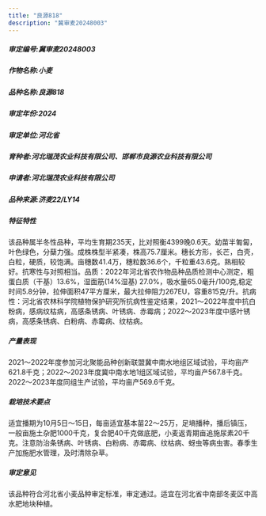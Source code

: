 ```yaml
---
title: "良源818"
description: "冀审麦20248003"
---
```

##### 审定编号:冀审麦20248003

##### 作物名称:小麦

##### 品种名称:良源818

##### 审定年份:2024

##### 审定单位:河北省

##### 育种者:河北瑞茂农业科技有限公司、邯郸市良源农业科技有限公司

##### 申请者:河北瑞茂农业科技有限公司

##### 品种来源:济麦22/LY14

##### 特征特性
该品种属半冬性品种，平均生育期235天，比对照衡4399晚0.6天。幼苗半匍匐，叶色绿色，分蘖力强。成株株型半紧凑，株高75.7厘米。穗长方形，长芒，白壳，白粒，硬质，较饱满。亩穗数41.4万，穗粒数36.6个，千粒重43.6克。熟相较好。抗寒性与对照相当。品质：2022年河北省农作物品种品质检测中心测定，粗蛋白质（干基）13.6%，湿面筋(14%湿基) 27.0%，吸水量65.0毫升/100克,稳定时间5.8分钟，拉伸面积47平方厘米，最大拉伸阻力267EU，容重815克/升。抗病性：河北省农林科学院植物保护研究所抗病性鉴定结果，2021～2022年度中抗白粉病，感病纹枯病，高感条锈病、叶锈病、赤霉病；2022～2023年度中感叶锈病，高感条锈病、白粉病、赤霉病、纹枯病。

##### 产量表现
2021～2022年度参加河北聚能品种创新联盟冀中南水地组区域试验，平均亩产621.8千克；2022～2023年度冀中南水地1组区域试验，平均亩产567.8千克。2022～2023年度同组生产试验，平均亩产569.6千克。

##### 栽培技术要点
适宜播期为10月5日～15日，每亩适宜基本苗22～25万，足墒播种，播后镇压，一般亩施土杂肥1000千克，复合肥40千克做底肥，小麦返青期亩追施尿素20千克。注意防治条锈病、叶锈病、白粉病、赤霉病、纹枯病、蚜虫等病虫害。春季生产加施肥水管理，及时清除杂草。

##### 审定意见
该品种符合河北省小麦品种审定标准，审定通过。适宜在河北省中南部冬麦区中高水肥地块种植。
